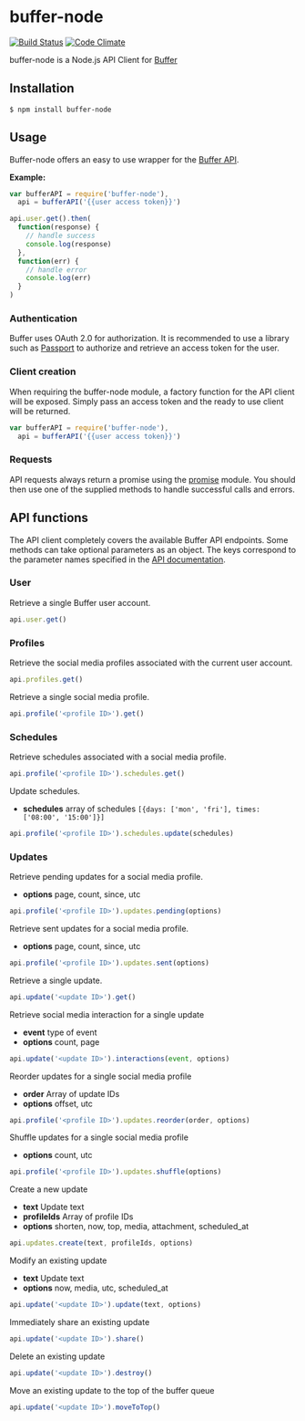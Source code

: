 # buffer-node
[![Build Status](https://img.shields.io/travis/matthistuff/buffer-node/master.svg?style=flat)](https://travis-ci.org/matthistuff/buffer-node) [![Code Climate](http://img.shields.io/codeclimate/github/matthistuff/buffer-node.svg?style=flat)](https://codeclimate.com/github/matthistuff/buffer-node)

buffer-node is a Node.js API Client for [Buffer](https://bufferapp.com/app)

## Installation
    $ npm install buffer-node

## Usage
Buffer-node offers an easy to use wrapper for the [Buffer API](https://bufferapp.com/developers/api).

**Example:**
```js
var bufferAPI = require('buffer-node'),
  api = bufferAPI('{{user access token}}')

api.user.get().then(
  function(response) {
    // handle success
    console.log(response)
  },
  function(err) {
    // handle error
    console.log(err)
  }
)
```

### Authentication
Buffer uses OAuth 2.0 for authorization. It is recommended to use a library such as [Passport](http://passportjs.org) to authorize and retrieve an access token for the user.

### Client creation
When requiring the buffer-node module, a factory function for the API client will be exposed. Simply pass an access token and the ready to use client will be returned.

```js
var bufferAPI = require('buffer-node'),
  api = bufferAPI('{{user access token}}')
```
  
### Requests
API requests always return a promise using the [promise](https://www.npmjs.org/package/promise) module. You should then use one of the supplied methods to handle successful calls and errors.

## API functions
The API client completely covers the available Buffer API endpoints. Some methods can take optional parameters as an object. The keys correspond to the parameter names specified in the [API documentation](https://bufferapp.com/developers/api).

### User
Retrieve a single Buffer user account.

```js
api.user.get()
```

### Profiles
Retrieve the social media profiles associated with the current user account.

```js
api.profiles.get()
```

Retrieve a single social media profile.

```js
api.profile('<profile ID>').get()
```

### Schedules
Retrieve schedules associated with a social media profile.

```js
api.profile('<profile ID>').schedules.get()
```

Update schedules.

* **schedules** array of schedules ```[{days: ['mon', 'fri'], times: ['08:00', '15:00']}]```

```js
api.profile('<profile ID>').schedules.update(schedules)
```

### Updates
Retrieve pending updates for a social media profile.

* **options** page, count, since, utc

```js
api.profile('<profile ID>').updates.pending(options)
```

Retrieve sent updates for a social media profile.

* **options** page, count, since, utc

```js
api.profile('<profile ID>').updates.sent(options)
```

Retrieve a single update.

```js
api.update('<update ID>').get()
```

Retrieve social media interaction for a single update

* **event** type of event
* **options** count, page

```js
api.update('<update ID>').interactions(event, options)
```

Reorder updates for a single social media profile

* **order** Array of update IDs
* **options** offset, utc

```js
api.profile('<profile ID>').updates.reorder(order, options)
```

Shuffle updates for a single social media profile

* **options** count, utc

```js
api.profile('<profile ID>').updates.shuffle(options)
```

Create a new update

* **text** Update text
* **profileIds** Array of profile IDs
* **options** shorten, now, top, media, attachment, scheduled_at

```js
api.updates.create(text, profileIds, options)
```

Modify an existing update

* **text** Update text
* **options** now, media, utc, scheduled_at

```js
api.update('<update ID>').update(text, options)
```

Immediately share an existing update

```js
api.update('<update ID>').share()
```

Delete an existing update

```js
api.update('<update ID>').destroy()
```

Move an existing update to the top of the buffer queue

```js
api.update('<update ID>').moveToTop()
```